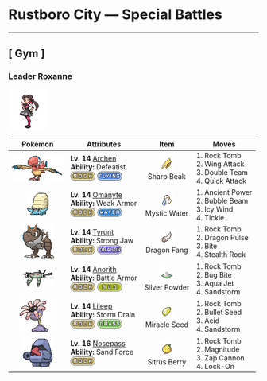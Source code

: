# Rustboro City — Special Battles

---

## [ Gym ]


### Leader Roxanne

![Leader Roxanne](../../assets/important_trainers/roxanne.png "Leader Roxanne")

| Pokémon | Attributes | Item | Moves |
|:-------:|------------|:----:|-------|
| ![Archen](../../assets/sprites/archen/front.gif "Archen: Said to be an ancestor of bird Pokémon, they were unable to fly and moved about by hopping from one branch to another.") | **Lv. 14** [Archen](../../pokemon/archen.md)<br>**Ability:** <span class="tooltip" title="Lowers stats when HP becomes half or less.">Defeatist</span><br>![rock](../../assets/types/rock.png) ![flying](../../assets/types/flying.png) | ![Sharp Beak](../../assets/items/sharp_beak.png "Sharp Beak")<br><span class="tooltip" title="Held: Increases the power of the holder's Flying moves by 20%.">Sharp Beak</span> | 1. <span class="tooltip" title="Boulders are hurled at the target. This also lowers the target’s Speed stat by preventing its movement.">Rock Tomb</span><br>2. <span class="tooltip" title="The target is struck with large, imposing wings spread wide to inflict damage.">Wing Attack</span><br>3. <span class="tooltip" title="By moving rapidly, the user makes illusory copies of itself to raise its evasiveness.">Double Team</span><br>4. <span class="tooltip" title="The user lunges at the target at a speed that makes it almost invisible. This move always goes first.">Quick Attack</span> |
| ![Omanyte](../../assets/sprites/omanyte/front.gif "Omanyte: Omanyte is one of the ancient and long-since-extinct Pokémon that have been regenerated from fossils by people. If attacked by an enemy, it withdraws itself inside its hard shell.") | **Lv. 14** [Omanyte](../../pokemon/omanyte.md)<br>**Ability:** <span class="tooltip" title="Physical attacks lower its Defense stat and raise its Speed stat.">Weak Armor</span><br>![rock](../../assets/types/rock.png) ![water](../../assets/types/water.png) | ![Mystic Water](../../assets/items/mystic_water.png "Mystic Water")<br><span class="tooltip" title="Held: Increases the power of the holder's Water moves by 20%.">Mystic Water</span> | 1. <span class="tooltip" title="The user attacks with a prehistoric power. This may also raise all the user’s stats at once.">Ancient Power</span><br>2. <span class="tooltip" title="A spray of bubbles is forcefully ejected at the target. This may also lower its Speed stat.">Bubble Beam</span><br>3. <span class="tooltip" title="The user attacks with a gust of chilled air. This also lowers the opposing Pokémon’s Speed stats.">Icy Wind</span><br>4. <span class="tooltip" title="The user tickles the target into laughing, reducing its Attack and Defense stats.">Tickle</span> |
| ![Tyrunt](../../assets/sprites/tyrunt/front.gif "Tyrunt: Its immense jaws have enough destructive force that it can chew up an automobile. It lived 100 million years ago.") | **Lv. 14** [Tyrunt](../../pokemon/tyrunt.md)<br>**Ability:** <span class="tooltip" title="The Pokémon’s strong jaw gives it tremendous biting power.">Strong Jaw</span><br>![rock](../../assets/types/rock.png) ![dragon](../../assets/types/dragon.png) | ![Dragon Fang](../../assets/items/dragon_fang.png "Dragon Fang")<br><span class="tooltip" title="Held: Increases the power of the holder's Dragon moves by 20%.">Dragon Fang</span> | 1. <span class="tooltip" title="Boulders are hurled at the target. This also lowers the target’s Speed stat by preventing its movement.">Rock Tomb</span><br>2. <span class="tooltip" title="The target is attacked with a shock wave generated by the user’s gaping mouth.">Dragon Pulse</span><br>3. <span class="tooltip" title="The target is bitten with viciously sharp fangs. This may also make the target flinch.">Bite</span><br>4. <span class="tooltip" title="The user lays a trap of levitating stones around the opposing team. The trap hurts opposing Pokémon that switch into battle.">Stealth Rock</span> |
| ![Anorith](../../assets/sprites/anorith/front.gif "Anorith: Anorith is said to be a type of Pokémon predecessor, with eight wings at the sides of its body. This Pokémon swam in the primordial sea by undulating these eight wings.") | **Lv. 14** [Anorith](../../pokemon/anorith.md)<br>**Ability:** <span class="tooltip" title="Protects the Pokémon from critical hits.">Battle Armor</span><br>![rock](../../assets/types/rock.png) ![bug](../../assets/types/bug.png) | ![Silver Powder](../../assets/items/silver_powder.png "Silver Powder")<br><span class="tooltip" title="Held in battle :   Holder's bug-type moves have 1.2× their power. ">Silver Powder</span> | 1. <span class="tooltip" title="Boulders are hurled at the target. This also lowers the target’s Speed stat by preventing its movement.">Rock Tomb</span><br>2. <span class="tooltip" title="The user bites the target. If the target is holding a Berry, the user eats it and gains its effect.">Bug Bite</span><br>3. <span class="tooltip" title="The user lunges at the target at a speed that makes it almost invisible. This move always goes first.">Aqua Jet</span><br>4. <span class="tooltip" title="A five-turn sandstorm is summoned to hurt all combatants except the Rock, Ground, and Steel types.">Sandstorm</span> |
| ![Lileep](../../assets/sprites/lileep/front.gif "Lileep: Lileep is an ancient Pokémon that was regenerated from a fossil. It remains permanently anchored to a rock. From its immobile perch, this Pokémon intently scans for prey with its two eyes.") | **Lv. 14** [Lileep](../../pokemon/lileep.md)<br>**Ability:** <span class="tooltip" title="Draws in all Water-type moves to boost its Sp. Atk stat.">Storm Drain</span><br>![rock](../../assets/types/rock.png) ![grass](../../assets/types/grass.png) | ![Miracle Seed](../../assets/items/miracle_seed.png "Miracle Seed")<br><span class="tooltip" title="Held: Increases the power of the holder's Grass moves by 20%.">Miracle Seed</span> | 1. <span class="tooltip" title="Boulders are hurled at the target. This also lowers the target’s Speed stat by preventing its movement.">Rock Tomb</span><br>2. <span class="tooltip" title="The user forcefully shoots seeds at the target two to five times in a row.">Bullet Seed</span><br>3. <span class="tooltip" title="The opposing Pokémon are attacked with a spray of harsh acid. This may also lower their Sp. Def stats.">Acid</span><br>4. <span class="tooltip" title="A five-turn sandstorm is summoned to hurt all combatants except the Rock, Ground, and Steel types.">Sandstorm</span> |
| ![Nosepass](../../assets/sprites/nosepass/front.gif "Nosepass: Nosepass had been said to be completely unmoving, with its magnetic nose pointed due north. However, close observation has revealed that the Pokémon actually moves by a little over 3/8 of an inch every year.") | **Lv. 16** [Nosepass](../../pokemon/nosepass.md)<br>**Ability:** <span class="tooltip" title="Boosts certain moves’ power in a sandstorm.">Sand Force</span><br>![rock](../../assets/types/rock.png) | ![Sitrus Berry](../../assets/items/sitrus_berry.png "Sitrus Berry")<br><span class="tooltip" title="Held in battle :   When the holder has 1/2 its max HP remaining or less, it consumes this item to restore 1/4 its max HP.  Used on a party Pokémon :   Restores 1/4 the Pokémon's max HP.">Sitrus Berry</span> | 1. <span class="tooltip" title="Boulders are hurled at the target. This also lowers the target’s Speed stat by preventing its movement.">Rock Tomb</span><br>2. <span class="tooltip" title="The user attacks everything around it with a ground-shaking quake. Its power varies.">Magnitude</span><br>3. <span class="tooltip" title="The user fires an electric blast like a cannon to inflict damage and cause paralysis.">Zap Cannon</span><br>4. <span class="tooltip" title="The user takes sure aim at the target. This ensures the next attack does not miss the target.">Lock-On</span> |

